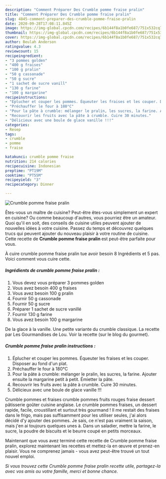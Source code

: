 ```yaml
---
description: "Comment Préparer Des Crumble pomme fraise pralin"
title: "Comment Préparer Des Crumble pomme fraise pralin"
slug: 4845-comment-preparer-des-crumble-pomme-fraise-pralin
date: 2020-09-28T17:08:11.845Z
image: https://img-global.cpcdn.com/recipes/6b144f8a1b0fe687/751x532cq70/crumble-pomme-fraise-pralin-photo-principale-de-la-recette.jpg
thumbnail: https://img-global.cpcdn.com/recipes/6b144f8a1b0fe687/751x532cq70/crumble-pomme-fraise-pralin-photo-principale-de-la-recette.jpg
cover: https://img-global.cpcdn.com/recipes/6b144f8a1b0fe687/751x532cq70/crumble-pomme-fraise-pralin-photo-principale-de-la-recette.jpg
author: Beulah Anderson
ratingvalue: 4.3
reviewcount: 15
recipeingredient:
- "3 pommes golden"
- "400 g fraises"
- "100 g pralin"
- "50 g cassonade"
- "50 g sucre"
- "1 sachet de sucre vanill"
- "130 g farine"
- "100 g margarine"
recipeinstructions:
- "Éplucher et couper les pommes. Équeuter les fraises et les couper. Disposer au fond d&#39;un plat."
- "Préchauffer le four à 180°C"
- "Pour la pâte à crumble: mélanger le pralin, les sucres, la farine. Ajouter ensuite la margarine petit à petit. Émietter la pâte."
- "Recouvrir les fruits avec la pâte à crumble. Cuire 30 minutes."
- "Délicieux avec une boule de glace vanille !!!"
categories:
- Resep
tags:
- crumble
- pomme
- fraise

katakunci: crumble pomme fraise 
nutrition: 214 calories
recipecuisine: Indonesian
preptime: "PT19M"
cooktime: "PT55M"
recipeyield: "3"
recipecategory: Dinner

---
```



![Crumble pomme fraise pralin](https://img-global.cpcdn.com/recipes/6b144f8a1b0fe687/751x532cq70/crumble-pomme-fraise-pralin-photo-principale-de-la-recette.jpg)

Êtes-vous un maître de cuisine? Peut-être êtes-vous simplement un expert en cuisine? Ou comme beaucoup d'autres, vous pourriez être un amateur. Quoi qu'il en soit, des conseils de cuisine utiles peuvent ajouter de nouvelles idées à votre cuisine. Passez du temps et découvrez quelques trucs qui peuvent ajouter du nouveau plaisir à votre routine de cuisine. Cette recette de <strong> Crumble pomme fraise pralin </strong> est peut-être parfaite pour vous.

<!--inarticleads1-->

À cuire crumble pomme fraise pralin tue avoir besoin 8 Ingrédients et 5 pas. Voici comment vous cuire cette.

##### Ingrédients de crumble pomme fraise pralin :

1. Vous devez vous préparer 3 pommes golden
1. Vous avez besoin 400 g fraises
1. Vous avez besoin 100 g pralin
1. Fournir 50 g cassonade
1. Fournir 50 g sucre
1. Préparer 1 sachet de sucre vanillé
1. Fournir 130 g farine
1. Vous avez besoin 100 g margarine


De la glace à la vanille. Une petite variante du crumble classique. La recette par Les Gourmandises de Lou. Voir la recette (sur le blog du gourmet). 

<!--inarticleads2-->

##### Crumble pomme fraise pralin instructions :

1. Éplucher et couper les pommes. Équeuter les fraises et les couper. Disposer au fond d&#39;un plat.
1. Préchauffer le four à 180°C
1. Pour la pâte à crumble: mélanger le pralin, les sucres, la farine. Ajouter ensuite la margarine petit à petit. Émietter la pâte.
1. Recouvrir les fruits avec la pâte à crumble. Cuire 30 minutes.
1. Délicieux avec une boule de glace vanille !!!


Crumble pommes et fraises crumble pommes fruits rouges fraise dessert pâtisserie goûter cuisine anglaise. Le crumble pommes fraises, un dessert rapide, facile, croustillant et surtout très gourmand ! Il me restait des fraises dans le frigo, mais pas suffisamment pour les utiliser seules, j&#39;ai alors décidé d&#39;y ajouter des pommes. Je sais, ce n&#39;est pas vraiment la saison, mais j&#39;en ai toujours quelques unes à. Dans un saladier, mettre la farine, le sucre, la poudre de biscuits et le beurre coupé en petits morceaux. 

<!--inarticleads1-->

<p>
Maintenant que vous avez terminé cette recette de Crumble pomme fraise pralin, explorez maintenant les recettes et mettez-la en œuvre et prenez-en plaisir. Vous ne comprenez jamais - vous avez peut-être trouvé un tout nouvel emploi.
</p>

<p>
<i>Si vous trouvez cette Crumble pomme fraise pralin recette utile, partagez-la avec vos amis ou votre famille, merci et bonne chance.</i>
</p>
